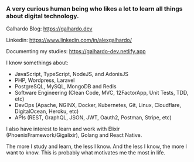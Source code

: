 <h3><strong>A very curious human being who likes a lot to learn all things about digital technology.</strong></h3>

Galhardo Blog: https://galhardo.dev

Linkedin: https://www.linkedin.com/in/alexgalhardo/

Documenting my studies: https://galhardo-dev.netlify.app

I know somethings about:

- JavaScript, TypeScript, NodeJS, and AdonisJS
- PHP, Wordpress, Laravel
- PostgreSQL, MySQL, MongoDB and Redis
- Software Engineering (Clean Code, MVC, 12FactorApp, Unit Tests, TDD, etc)
- DevOps (Apache, NGINX, Docker, Kubernetes, Git, Linux, Cloudflare, DigitalOcean, Heroku, etc)
- APIs (REST, GraphQL, JSON, JWT, Oauth2, Postman, Stripe, etc)

I also have interest to learn and work with Elixir (PhoenixFramework/Gigalixir), Golang and React Native.

The more I study and learn, the less I know. And the less I know, the more I want to know. This is probably what motivates me the most in life.




